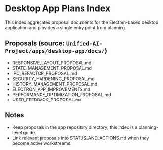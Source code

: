# Desktop App Plans Index

This index aggregates proposal documents for the Electron-based desktop application and provides a single entry point from planning.

## Proposals (source: `Unified-AI-Project/apps/desktop-app/docs/`)
- RESPONSIVE_LAYOUT_PROPOSAL.md
- STATE_MANAGEMENT_PROPOSAL.md
- IPC_REFACTOR_PROPOSAL.md
- SECURITY_HARDENING_PROPOSAL.md
- HISTORY_MANAGEMENT_PROPOSAL.md
- ELECTRON_APP_IMPROVEMENTS.md
- PERFORMANCE_OPTIMIZATION_PROPOSAL.md
- USER_FEEDBACK_PROPOSAL.md

## Notes
- Keep proposals in the app repository directory; this index is a planning-level guide.
- Link relevant proposals into STATUS_AND_ACTIONS.md when they become active workstreams.
